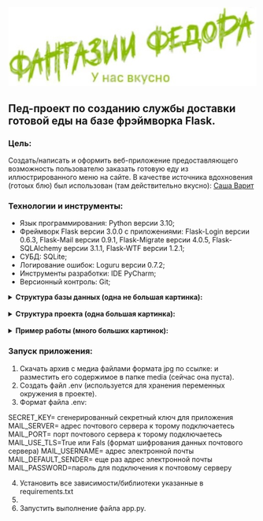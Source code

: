 ![logo for git](/images_for_design_project_on_github/logo-for-git.jpg "logo for git") 

## Пед-проект по созданию службы доставки готовой еды на базе фрэймворка Flask.

### Цель:

Создать/написать и оформить веб-приложение предоставляющего возможность пользователю 
заказать готовую еду из иллюстрированного меню на сайте.
В качестве источника вдохновения (готоых блю) был использован (там действительно вкусно): 
<a href="https://www.edatomsk.ru/">Саша Варит</a>

### Технологии и инструменты:

- Язык программирования: Python версии 3.10;
- Фреймворк Flask версии 3.0.0 с приложениями: 
Flask-Login версии 0.6.3, Flask-Mail версии 0.9.1, 
Flask-Migrate версии 4.0.5, Flask-SQLAlchemy версии 3.1.1, 
Flask-WTF версии 1.2.1;
- СУБД: SQLite;
- Логирование ошибок: Loguru версии 0.7.2;
- Инструменты разработки: IDE PyCharm;
- Версионный контроль: Git;

<details><summary><strong>Структура базы данных (одна не большая картинка):</strong></summary>

![database_structure](/images_for_design_project_on_github/database_structure.jpg "database_structure") 

#### Корзина покупок реализована в сесии пользователя !

</details>

<br>

<details><summary><strong>Структура проекта (одна большая картинка):</strong></summary>

![project_structure](/images_for_design_project_on_github/project_structure.jpg "project_structure") 

</details>

<br>

<details><summary><strong>Пример работы (много больших картинок):</strong></summary>

### index:

![index](/images_for_design_project_on_github/index.jpg "index")

### personal_account:

![personal_account](/images_for_design_project_on_github/personal_account.jpg "personal_account")

### order_history:

![order_history](/images_for_design_project_on_github/order_history.jpg "order_history")

### shopping_cart_user:

![shopping_cart_user](/images_for_design_project_on_github/shopping_cart_user.jpg "shopping_cart_user")

### user_registration:

![user_registration](/images_for_design_project_on_github/user_registration.jpg "user_registration")

### log_in_account:

![log_in_account](/images_for_design_project_on_github/log_in_account.jpg "log_in_account")

### forget_password_enter_email:

![log_in_account](/images_for_design_project_on_github/forget_password_enter_email.jpg "forget_password_enter_email")

### terms_of_delivery:

![terms_delivery](/images_for_design_project_on_github/terms_delivery.jpg "terms_delivery")

### contacts:

![contacts](/images_for_design_project_on_github/contacts.jpg "contacts")

</details>

### Запуск приложения:
1. Скачать архив с медиа файлами формата jpg по ссылке: 
и разместить его содержимое в папке media (сейчас она пуста).
2. Создать файл .env (используется для хранения переменных окружения 
в проекте).
3. Формат файла .env:

SECRET_KEY= сгенерированный секретный ключ для приложения
MAIL_SERVER= адрес почтового сервера к торому подключаетесь
MAIL_PORT= порт почтового сервера к торому подключаетесь
MAIL_USE_TLS=True или Fals (формат шифрования данных почтового сервера)
MAIL_USERNAME= адрес электронной почты 
MAIL_DEFAULT_SENDER= еще раз адрес электронной почты 
MAIL_PASSWORD=пароль для подключения к почтовому серверу

4. Установить все зависимости/библиотеки указанные в requirements.txt
5. 
6. Запустить выполнение файла app.py.